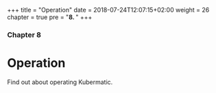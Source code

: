 +++
title = "Operation"
date = 2018-07-24T12:07:15+02:00
weight = 26
chapter = true
pre = "<b>8. </b>"
+++

### Chapter 8

# Operation

Find out about operating Kubermatic.

